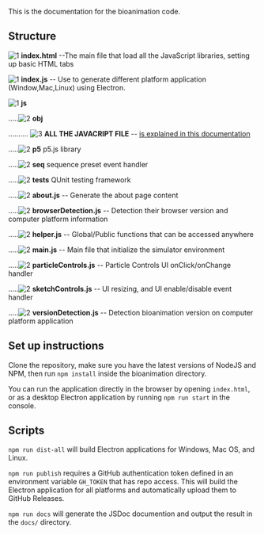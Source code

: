 <!-- https://sourceforge.net/p/jsdoc/wiki/markdown_syntax/ -->
This is the documentation for the bioanimation code.

## Structure

![1](../img/file.png)
**index.html** --The main file that load all the JavaScript libraries, setting up basic HTML tabs

![1](../img/file.png)
**index.js** -- Use to generate different platform application (Window,Mac,Linux) using Electron.

![1](../img/folder.png) **js**

.....![2](../img/folder.png) **obj**

.......... ![3](../img/file.png)
**ALL THE JAVACRIPT FILE** -- <u>is explained in this documentation</u>

.....![2](../img/folder.png) **p5** p5.js library

.....![2](../img/folder.png) **seq** sequence preset event handler

.....![2](../img/folder.png) **tests** QUnit testing framework

.....![2](../img/file.png)
**about.js** -- Generate the about page content

.....![2](../img/file.png)
**browserDetection.js** -- Detection their browser version and computer platform information

.....![2](../img/file.png)
**helper.js** -- Global/Public functions that can be accessed anywhere

.....![2](../img/file.png)
**main.js** -- Main file that initialize the simulator environment

.....![2](../img/file.png)
**particleControls.js** -- Particle Controls UI onClick/onChange handler

.....![2](../img/file.png)
**sketchControls.js** -- UI resizing, and UI enable/disable event handler

.....![2](../img/file.png)
**versionDetection.js** -- Detection bioanimation version on computer platform application


## Set up instructions
Clone the repository, make sure you have the latest versions of NodeJS and NPM,
then run `npm install` inside the bioanimation directory.

You can run the application directly in the browser by opening `index.html`,
or as a desktop Electron application by running `npm run start` in the console.

## Scripts
`npm run dist-all` will build Electron applications for Windows, Mac OS, and
Linux.

`npm run publish` requires a GitHub authentication token defined in an
environment variable `GH_TOKEN` that has repo access. This will build the
Electron application for all platforms and automatically upload them to
GitHub Releases.

`npm run docs` will generate the JSDoc documention and output the result in the
`docs/` directory.

